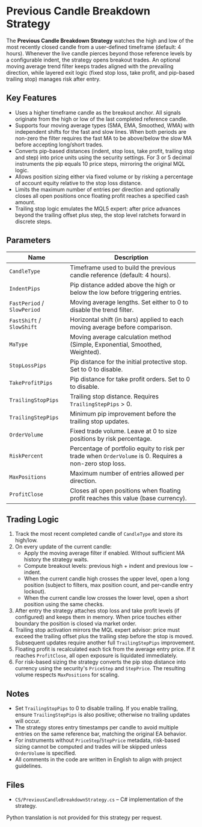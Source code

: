 # Previous Candle Breakdown Strategy

The **Previous Candle Breakdown Strategy** watches the high and low of the most recently closed candle from a user-defined timeframe (default: 4 hours). Whenever the live candle pierces beyond those reference levels by a configurable indent, the strategy opens breakout trades. An optional moving average trend filter keeps trades aligned with the prevailing direction, while layered exit logic (fixed stop loss, take profit, and pip-based trailing stop) manages risk after entry.

## Key Features

- Uses a higher timeframe candle as the breakout anchor. All signals originate from the high or low of the last completed reference candle.
- Supports four moving average types (SMA, EMA, Smoothed, WMA) with independent shifts for the fast and slow lines. When both periods are non-zero the filter requires the fast MA to be above/below the slow MA before accepting long/short trades.
- Converts pip-based distances (indent, stop loss, take profit, trailing stop and step) into price units using the security settings. For 3 or 5 decimal instruments the pip equals 10 price steps, mirroring the original MQL logic.
- Allows position sizing either via fixed volume or by risking a percentage of account equity relative to the stop loss distance.
- Limits the maximum number of entries per direction and optionally closes all open positions once floating profit reaches a specified cash amount.
- Trailing stop logic emulates the MQL5 expert: after price advances beyond the trailing offset plus step, the stop level ratchets forward in discrete steps.

## Parameters

| Name | Description |
|------|-------------|
| `CandleType` | Timeframe used to build the previous candle reference (default: 4 hours). |
| `IndentPips` | Pip distance added above the high or below the low before triggering entries. |
| `FastPeriod` / `SlowPeriod` | Moving average lengths. Set either to 0 to disable the trend filter. |
| `FastShift` / `SlowShift` | Horizontal shift (in bars) applied to each moving average before comparison. |
| `MaType` | Moving average calculation method (Simple, Exponential, Smoothed, Weighted). |
| `StopLossPips` | Pip distance for the initial protective stop. Set to 0 to disable. |
| `TakeProfitPips` | Pip distance for take profit orders. Set to 0 to disable. |
| `TrailingStopPips` | Trailing stop distance. Requires `TrailingStepPips` &gt; 0. |
| `TrailingStepPips` | Minimum pip improvement before the trailing stop updates. |
| `OrderVolume` | Fixed trade volume. Leave at 0 to size positions by risk percentage. |
| `RiskPercent` | Percentage of portfolio equity to risk per trade when `OrderVolume` is 0. Requires a non-zero stop loss. |
| `MaxPositions` | Maximum number of entries allowed per direction. |
| `ProfitClose` | Closes all open positions when floating profit reaches this value (base currency). |

## Trading Logic

1. Track the most recent completed candle of `CandleType` and store its high/low.
2. On every update of the current candle:
   - Apply the moving average filter if enabled. Without sufficient MA history the strategy waits.
   - Compute breakout levels: previous high + indent and previous low − indent.
   - When the current candle high crosses the upper level, open a long position (subject to filters, max position count, and per-candle entry lockout).
   - When the current candle low crosses the lower level, open a short position using the same checks.
3. After entry the strategy attaches stop loss and take profit levels (if configured) and keeps them in memory. When price touches either boundary the position is closed via market order.
4. Trailing stop activation mirrors the MQL expert advisor: price must exceed the trailing offset plus the trailing step before the stop is moved. Subsequent updates require another full `TrailingStepPips` improvement.
5. Floating profit is recalculated each tick from the average entry price. If it reaches `ProfitClose`, all open exposure is liquidated immediately.
6. For risk-based sizing the strategy converts the pip stop distance into currency using the security's `PriceStep` and `StepPrice`. The resulting volume respects `MaxPositions` for scaling.

## Notes

- Set `TrailingStopPips` to 0 to disable trailing. If you enable trailing, ensure `TrailingStepPips` is also positive; otherwise no trailing updates will occur.
- The strategy stores entry timestamps per candle to avoid multiple entries on the same reference bar, matching the original EA behavior.
- For instruments without `PriceStep`/`StepPrice` metadata, risk-based sizing cannot be computed and trades will be skipped unless `OrderVolume` is specified.
- All comments in the code are written in English to align with project guidelines.

## Files

- `CS/PreviousCandleBreakdownStrategy.cs` – C# implementation of the strategy.

Python translation is not provided for this strategy per request.

